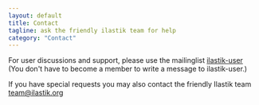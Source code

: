 ```yaml
---
layout: default
title: Contact
tagline: ask the friendly ilastik team for help
category: "Contact"
---
```

For user discussions and support, please use the mailinglist
[ilastik-user](http://mailman.ilastik.org/cgi-bin/mailman/listinfo/ilastik-user)
(You don't have to become a member to write a message to ilastik-user.)

If you have special requests you may also contact the friendly Ilastik team
team@ilastik.org

